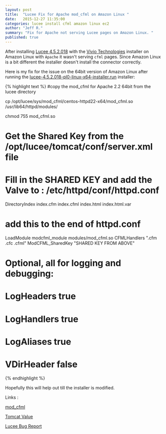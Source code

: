 ```yaml
---
layout: post
title:  "Lucee Fix for Apache mod_cfml on Amazon Linux "
date:   2015-12-27 11:35:00
categories: lucee install cfml amazon linux ec2
author: "Jeff R."
summary: "Fix for Apache not serving Lucee pages on Amazon Linux. "
published: true
---
```


After installing [Lucee 4.5.2.018](http://lucee.org) with the [Vivio Technologies](https://www.viviotech.net) installer on Amazon Linux with `Apache` it wasn't serving `cfml` pages. Since Amazon Linux is a bit different the installer doesn't install the connector correctly.

Here is my fix for the issue on the 64bit version of Amazon Linux after running the [lucee-4.5.2.018-pl0-linux-x64-installer.run](http://lucee.org/downloads.html) installer:

{% highlight  text %}
#copy the mod_cfml for Apache 2.2 64bit from the lucee directory

cp /opt/lucee/sys/mod_cfml/centos-httpd22-x64/mod_cfml.so /usr/lib64/httpd/modules/

chmod 755 mod_cfml.so 

# Get the Shared Key from  the /opt/lucee/tomcat/conf/server.xml file

<!-- visit modcfml.org for details on mod_cfml configuration options -->
<Valve className="mod_cfml.core"
    loggingEnabled="false"
    maxContexts="200"
    timeBetweenContexts="2000"
    scanClassPaths="false"
    sharedKey="SHARED KEY" />

# Fill in the SHARED KEY and add the Valve to : /etc/httpd/conf/httpd.conf

DirectoryIndex index.cfm index.cfml index.html index.html.var

# add this to the end of httpd.conf
                
LoadModule modcfml_module modules/mod_cfml.so
CFMLHandlers ".cfm .cfc .cfml"
ModCFML_SharedKey "SHARED KEY FROM ABOVE"
# Optional, all for logging and debugging:
# LogHeaders true
# LogHandlers true
# LogAliases true
# VDirHeader false
{% endhighlight %}

Hopefully this will help out till the installer is modified.

Links :

[mod_cfml](http://www.modcfml.org/index.cfm/install/web-server-components/apache-on-centos/)

[Tomcat Value](http://tomcat.apache.org/tomcat-5.5-doc/config/valve.html)

[Lucee Bug Report](https://github.com/utdream/CFML-Installers/issues/74 )